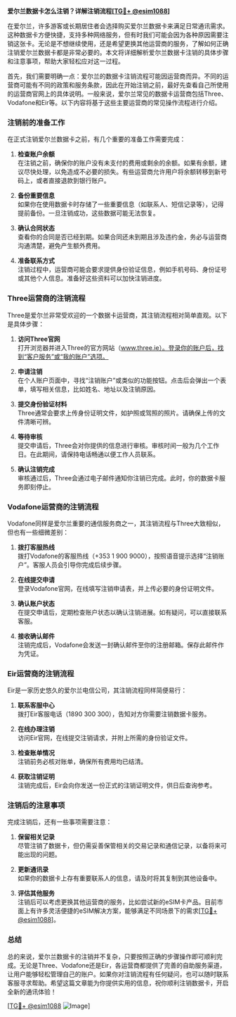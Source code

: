 **爱尔兰数据卡怎么注销？详解注销流程[[TG💪+ @esim1088](https://t.me/s/esim1088)]**

在爱尔兰，许多游客或长期居住者会选择购买爱尔兰数据卡来满足日常通讯需求。这种数据卡方便快捷，支持多种网络服务，但有时我们可能会因为各种原因需要注销这张卡。无论是不想继续使用，还是希望更换其他运营商的服务，了解如何正确注销爱尔兰数据卡都是非常必要的。本文将详细解析爱尔兰数据卡注销的具体步骤和注意事项，帮助大家轻松应对这一过程。

首先，我们需要明确一点：爱尔兰的数据卡注销流程可能因运营商而异。不同的运营商可能有不同的政策和服务条款，因此在开始注销之前，最好先查看自己所使用的运营商官网上的具体说明。一般来说，爱尔兰常见的数据卡运营商包括Three、Vodafone和Eir等。以下内容将基于这些主要运营商的常见操作流程进行介绍。

### 注销前的准备工作

在正式注销爱尔兰数据卡之前，有几个重要的准备工作需要完成：

1. **检查账户余额**  
   在注销之前，确保你的账户没有未支付的费用或剩余的余额。如果有余额，建议尽快处理，以免造成不必要的损失。有些运营商允许用户将余额转移到新号码上，或者直接退款到银行账户。

2. **备份重要信息**  
   如果你在使用数据卡时存储了一些重要信息（如联系人、短信记录等），记得提前备份。一旦注销成功，这些数据可能无法恢复。

3. **确认合同状态**  
   查看你的合同是否已经到期。如果合同还未到期且涉及违约金，务必与运营商沟通清楚，避免产生额外费用。

4. **准备联系方式**  
   注销过程中，运营商可能会要求提供身份验证信息，例如手机号码、身份证号或其他个人信息。准备好这些资料可以加快注销进度。

### Three运营商的注销流程

Three是爱尔兰非常受欢迎的一个数据卡运营商，其注销流程相对简单直观。以下是具体步骤：

1. **访问Three官网**  
   打开浏览器并进入Three的官方网站（www.three.ie）。登录你的账户后，找到“客户服务”或“我的账户”选项。

2. **申请注销**  
   在个人账户页面中，寻找“注销账户”或类似的功能按钮。点击后会弹出一个表单，填写相关信息，比如姓名、地址以及注销原因。

3. **提交身份验证材料**  
   Three通常会要求上传身份证明文件，如护照或驾照的照片。请确保上传的文件清晰可辨。

4. **等待审核**  
   提交申请后，Three会对你提供的信息进行审核。审核时间一般为几个工作日。在此期间，请保持电话畅通以便工作人员联系。

5. **确认注销完成**  
   审核通过后，Three会通过电子邮件通知你注销已完成。此时，你的数据卡服务即刻停止。

### Vodafone运营商的注销流程

Vodafone同样是爱尔兰重要的通信服务商之一，其注销流程与Three大致相似，但也有一些细微差别：

1. **拨打客服热线**  
   拨打Vodafone的客服热线（+353 1 900 9000），按照语音提示选择“注销账户”。客服人员会引导你完成后续步骤。

2. **在线提交申请**  
   登录Vodafone官网，在线填写注销申请表，并上传必要的身份证明文件。

3. **确认账户状态**  
   在提交申请后，定期检查账户状态以确认注销进展。如有疑问，可以直接联系客服。

4. **接收确认邮件**  
   注销完成后，Vodafone会发送一封确认邮件至你的注册邮箱。保存此邮件作为凭证。

### Eir运营商的注销流程

Eir是一家历史悠久的爱尔兰电信公司，其注销流程同样简便易行：

1. **联系客服中心**  
   拨打Eir客服电话（1890 300 300），告知对方你需要注销数据卡服务。

2. **在线办理注销**  
   访问Eir官网，在线提交注销请求，并附上所需的身份验证文件。

3. **检查账单情况**  
   注销前务必核对账单，确保所有费用均已结清。

4. **获取注销证明**  
   注销完成后，Eir会向你发送一份正式的注销证明文件，供日后查询参考。

### 注销后的注意事项

完成注销后，还有一些事项需要注意：

1. **保留相关记录**  
   尽管注销了数据卡，但仍需妥善保管相关的交易记录和通信记录，以备将来可能出现的问题。

2. **更新通讯录**  
   如果你的数据卡上存有重要联系人的信息，请及时将其复制到其他设备中。

3. **评估其他服务**  
   注销后可以考虑更换其他运营商的服务，比如尝试新的eSIM卡产品。目前市面上有许多灵活便捷的eSIM解决方案，能够满足不同场景下的需求[[TG💪+ @esim1088](https://t.me/s/esim1088)]。

### 总结

总的来说，爱尔兰数据卡的注销并不复杂，只要按照正确的步骤操作即可顺利完成。无论是Three、Vodafone还是Eir，各运营商都提供了完善的自助服务渠道，让用户能够轻松管理自己的账户。如果你对注销流程有任何疑问，也可以随时联系客服寻求帮助。希望这篇文章能为你提供实用的信息，祝你顺利注销数据卡，开启全新的通讯体验！

[[TG💪+ @esim1088](https://t.me/s/esim1088) ![Image](https://i.postimg.cc/4NQfJmqS/Snipaste-2025-05-13-00-14-12.png)]